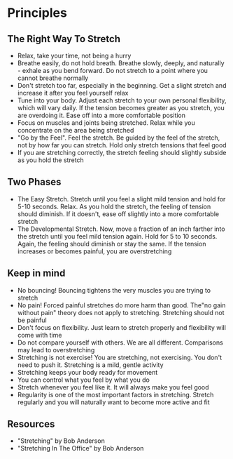 # Principles

## The Right Way To Stretch

- Relax, take your time, not being a hurry 
- Breathe easily, do not hold breath. Breathe slowly, deeply, and naturally - exhale as you bend forward. Do not stretch to a point where you cannot breathe normally
- Don't stretch too far, especially in the beginning. Get a slight stretch and increase it after you feel yourself relax
- Tune into your body. Adjust each stretch to your own personal flexibility, which will vary daily. If the tension becomes greater as you stretch, you are overdoing it. Ease off into a more comfortable position
- Focus on muscles and joints being stretched. Relax while you concentrate on the area being stretched
- "Go by the Feel". Feel the stretch. Be guided by the feel of the stretch, not by how far you can stretch. Hold only stretch tensions that feel good
- If you are stretching correctly, the stretch feeling should slightly subside as you hold the stretch

## Two Phases

- The Easy Stretch. Stretch until you feel a slight mild tension and hold for 5-10 seconds. Relax. As you hold the stretch, the feeling of tension should diminish. If it doesn't, ease off slightly into a more comfortable stretch
- The Developmental Stretch. Now, move a fraction of an inch farther into the stretch until you feel mild tension again. Hold for 5 to 10 seconds. Again, the feeling should diminish or stay the same. If the tension increases or becomes painful, you are overstretching

## Keep in mind

- No bouncing! Bouncing tightens the very muscles you are trying to stretch
- No pain! Forced painful stretches do more harm than good. The"no gain without pain" theory does not apply to stretching. Stretching should not be painful
- Don't focus on flexibility. Just learn to stretch properly and flexibility will come with time
- Do not compare yourself with others. We are all different. Comparisons may lead to overstretching
- Stretching is not exercise! You are stretching, not exercising. You don't need to push it. Stretching is a mild, gentle activity
- Stretching keeps your body ready for movement
- You can control what you feel by what you do
- Stretch whenever you feel like it. It will always make you feel good
- Regularity is one of the most important factors in stretching. Stretch regularly and you will naturally want to become more active and fit

## Resources

- "Stretching" by Bob Anderson
- "Stretching In The Office" by Bob Anderson

